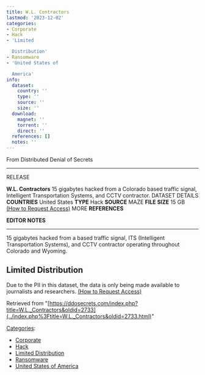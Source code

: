 ```yaml
---
title: W.L. Contractors
lastmod: '2023-12-02'
categories:
- Corporate
- Hack
- 'Limited

  Distribution'
- Ransomware
- 'United States of

  America'
info:
  dataset:
    country: ''
    type: ''
    source: ''
    size: ''
  download:
    magnet: ''
    torrent: ''
    direct: ''
  references: []
  notes: ''
---
```




From Distributed Denial of Secrets

---
RELEASE

**W.L. Contractors**
15 gigabytes hacked from a Colorado based traffic signal, Intelligent Transportation Systems, and CCTV contractor.
DATASET DETAILS
**COUNTRIES** United States
**TYPE** Hack
**SOURCE** MAZE
**FILE SIZE** 15 GB
[(How to Request Access)](Contact.html#Request_Access "Contact")
MORE
**REFERENCES**

**EDITOR NOTES**

---

15 gigabytes hacked from a based traffic signal, ITS (Intelligent
Transportation Systems), and CCTV contractor operating throughout
Colorado and Wyoming.

## Limited Distribution

Due to the PII in this dataset, the data is only being made available to
journalists and researchers. [(How to Request
Access)](Contact.html#Request_Access "Contact")

Retrieved from
"[https://ddosecrets.com/index.php?title=W.L._Contractors&oldid=2733](../index.php%3Ftitle=W.L._Contractors&oldid=2733.html)"

[Categories](./Special:Categories.html "Special:Categories"):

- [Corporate](./Category:Corporate.html "Category:Corporate")
- [Hack](./Category:Hack.html "Category:Hack")
- [Limited
Distribution](./Category:Limited_Distribution.html "Category:Limited Distribution")
- [Ransomware](./Category:Ransomware.html "Category:Ransomware")
- [United States of
America](./Category:United_States_of_America.html "Category:United States of America")
